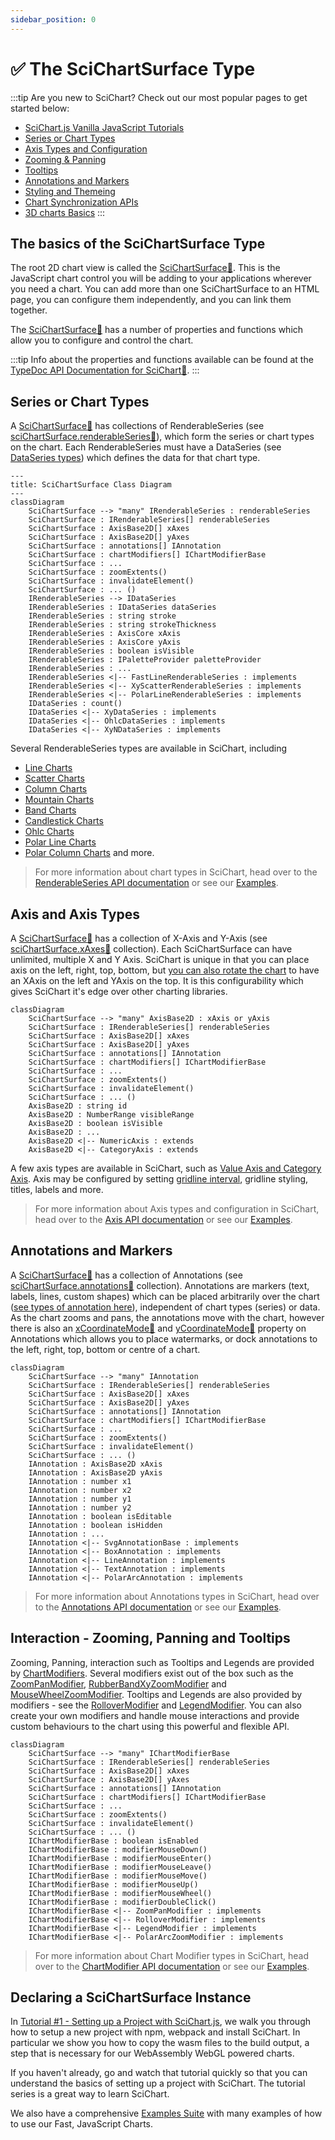 ```yaml
---
sidebar_position: 0
---
```


# ✅ The SciChartSurface Type

:::tip
Are you new to SciChart? Check out our most popular pages to get started below:
* [SciChart.js Vanilla JavaScript Tutorials](/docs/get-started/tutorials-js/setting-up-npm-project-with-scichart-js/index.md)   
* [Series or Chart Types](/docs/2d-charts/chart-types/renderable-series-api-overview/README.md)
* [Axis Types and Configuration](/docs/2d-charts/axis-api/axis-api-overview/README.md)
* [Zooming & Panning](/docs/2d-charts/chart-modifier-api/zooming-and-panning/overview/README.md)
* [Tooltips](/docs/2d-charts/chart-modifier-api/rollover-modifier/README.md)
* [Annotations and Markers](/docs/2d-charts/annotations-api/annotations-api-overview/README.md)
* [Styling and Themeing](/docs/2d-charts/styling-and-theming/theme-manager-api/README.md)
* [Chart Synchronization APIs](/docs/2d-charts/chart-synchronization-api/synchronizing-multiple-charts/README.md)
* [3D charts Basics](/docs/3d-charts/scichart-3d-basics/scichart-3d-basics-overview/README.md) 
:::

## The basics of the SciChartSurface Type

The root 2D chart view is called the [SciChartSurface:blue_book:](https://www.scichart.com/documentation/js/v4/typedoc/classes/scichartsurface.html). This is the JavaScript chart control you will be adding to your applications wherever you need a chart. You can add more than one SciChartSurface to an HTML page, you can configure them independently, and you can link them together.

The [SciChartSurface:blue_book:](https://www.scichart.com/documentation/js/v4/typedoc/classes/scichartsurface.html) has a number of properties and functions which allow you to configure and control the chart.

:::tip
Info about the properties and functions available can be found at the [TypeDoc API Documentation for SciChart:blue_book:](https://www.scichart.com/documentation/js/v4/typedoc/index.html).
:::

## Series or Chart Types

A [SciChartSurface:blue_book:](https://www.scichart.com/documentation/js/v4/typedoc/classes/scichartsurface.html) has collections of RenderableSeries (see [sciChartSurface.renderableSeries:blue_book:](https://www.scichart.com/documentation/js/v4/typedoc/classes/scichartsurface.html#renderableseries)), which form the series or chart types on the chart. Each RenderableSeries must have a DataSeries (see [DataSeries types](/docs/2d-charts/chart-types/data-series-api/data-series-api-overview/README.md)) which defines the data for that chart type.

```mermaid
---
title: SciChartSurface Class Diagram
---
classDiagram
    SciChartSurface --> "many" IRenderableSeries : renderableSeries
    SciChartSurface : IRenderableSeries[] renderableSeries
    SciChartSurface : AxisBase2D[] xAxes
    SciChartSurface : AxisBase2D[] yAxes
    SciChartSurface : annotations[] IAnnotation
    SciChartSurface : chartModifiers[] IChartModifierBase
    SciChartSurface : ...
    SciChartSurface : zoomExtents()
    SciChartSurface : invalidateElement()
    SciChartSurface : ... ()
    IRenderableSeries --> IDataSeries
    IRenderableSeries : IDataSeries dataSeries
    IRenderableSeries : string stroke
    IRenderableSeries : string strokeThickness
    IRenderableSeries : AxisCore xAxis
    IRenderableSeries : AxisCore yAxis
    IRenderableSeries : boolean isVisible
    IRenderableSeries : IPaletteProvider paletteProvider
    IRenderableSeries : ...
    IRenderableSeries <|-- FastLineRenderableSeries : implements
    IRenderableSeries <|-- XyScatterRenderableSeries : implements
    IRenderableSeries <|-- PolarLineRenderableSeries : implements
    IDataSeries : count()
    IDataSeries <|-- XyDataSeries : implements
    IDataSeries <|-- OhlcDataSeries : implements
    IDataSeries <|-- XyNDataSeries : implements
```

Several RenderableSeries types are available in SciChart, including

* [Line Charts](/docs/2d-charts/chart-types/fast-line-renderable-series/README.md)
* [Scatter Charts](/docs/2d-charts/chart-types/xy-scatter-renderable-series/README.md)
* [Column Charts](/docs/2d-charts/chart-types/fast-column-renderable-series/column-series-type/README.md)
* [Mountain Charts](/docs/2d-charts/chart-types/fast-mountain-area-renderable-series/README.md)
* [Band Charts](/docs/2d-charts/chart-types/fast-band-renderable-series/README.md)
* [Candlestick Charts](/docs/2d-charts/chart-types/fast-candlestick-renderable-series/README.md)
* [Ohlc Charts](/docs/2d-charts/chart-types/fast-ohlc-renderable-series/README.md)
* [Polar Line Charts](/docs/2d-charts/chart-types/polar-line-renderable-series/index.mdx)
* [Polar Column Charts](/docs/2d-charts/chart-types/polar-column-renderable-series/index.mdx) and more.

> For more information about chart types in SciChart, head over to the [RenderableSeries API documentation](/docs/2d-charts/chart-types/renderable-series-api-overview/README.md) or see our [Examples](https://scichart.com/demo/react).

## Axis and Axis Types

A [SciChartSurface:blue_book:](https://www.scichart.com/documentation/js/v4/typedoc/classes/scichartsurface.html) has a collection of X-Axis and Y-Axis (see [sciChartSurface.xAxes:blue_book:](https://www.scichart.com/documentation/js/v4/typedoc/classes/scichartsurface.html#xaxes) collection). Each SciChartSurface can have unlimited, multiple X and Y Axis. SciChart is unique in that you can place axis on the left, right, top, bottom, but [you can also rotate the chart](/docs/2d-charts/axis-api/multi-axis-and-layout/vertical-charts-rotate-transpose-axis/README.md) to have an XAxis on the left and YAxis on the top. It is this configurability which gives SciChart it's edge over other charting libraries.

```mermaid
classDiagram
    SciChartSurface --> "many" AxisBase2D : xAxis or yAxis
    SciChartSurface : IRenderableSeries[] renderableSeries
    SciChartSurface : AxisBase2D[] xAxes
    SciChartSurface : AxisBase2D[] yAxes
    SciChartSurface : annotations[] IAnnotation
    SciChartSurface : chartModifiers[] IChartModifierBase
    SciChartSurface : ...
    SciChartSurface : zoomExtents()
    SciChartSurface : invalidateElement()
    SciChartSurface : ... ()
    AxisBase2D : string id
    AxisBase2D : NumberRange visibleRange
    AxisBase2D : boolean isVisible
    AxisBase2D : ...
    AxisBase2D <|-- NumericAxis : extends
    AxisBase2D <|-- CategoryAxis : extends
```

A few axis types are available in SciChart, such as [Value Axis and Category Axis](/docs/2d-charts/axis-api/axis-types/category-axis/README.md). Axis may be configured by setting [gridline interval](/docs/2d-charts/axis-api/axis-tick-label-interval/gridline-and-label-spacing-interval/README.md), gridline styling, titles, labels and more. 

> For more information about Axis types and configuration in SciChart, head over to the [Axis API documentation](/docs/2d-charts/axis-api/axis-api-overview/README.md) or see our [Examples](https://scichart.com/demo/react).

## Annotations and Markers

A [SciChartSurface:blue_book:](https://www.scichart.com/documentation/js/v4/typedoc/classes/scichartsurface.html) has a collection of Annotations (see [sciChartSurface.annotations:blue_book:](https://www.scichart.com/documentation/js/v4/typedoc/classes/scichartsurfacebase.html#annotations) collection). Annotations are markers (text, labels, lines, custom shapes) which can be placed arbitrarily over the chart ([see types of annotation here](/docs/2d-charts/annotations-api/annotations-api-overview/README.md)), independent of chart types (series) or data. As the chart zooms and pans, the annotations move with the chart, however there is also an [xCoordinateMode:blue_book:](https://www.scichart.com/documentation/js/v4/typedoc/classes/annotationbase.html#xcoordinatemode) and [yCoordinateMode:blue_book:](https://www.scichart.com/documentation/js/v4/typedoc/classes/annotationbase.html#ycoordinatemode) property on Annotations which allows you to place watermarks, or dock annotations to the left, right, top, bottom or centre of a chart.

```mermaid
classDiagram
    SciChartSurface --> "many" IAnnotation
    SciChartSurface : IRenderableSeries[] renderableSeries
    SciChartSurface : AxisBase2D[] xAxes
    SciChartSurface : AxisBase2D[] yAxes
    SciChartSurface : annotations[] IAnnotation
    SciChartSurface : chartModifiers[] IChartModifierBase
    SciChartSurface : ...
    SciChartSurface : zoomExtents()
    SciChartSurface : invalidateElement()
    SciChartSurface : ... ()
    IAnnotation : AxisBase2D xAxis
    IAnnotation : AxisBase2D yAxis
    IAnnotation : number x1
    IAnnotation : number x2
    IAnnotation : number y1
    IAnnotation : number y2
    IAnnotation : boolean isEditable
    IAnnotation : boolean isHidden
    IAnnotation : ...
    IAnnotation <|-- SvgAnnotationBase : implements
    IAnnotation <|-- BoxAnnotation : implements
    IAnnotation <|-- LineAnnotation : implements
    IAnnotation <|-- TextAnnotation : implements
    IAnnotation <|-- PolarArcAnnotation : implements
```

> For more information about Annotations types in SciChart, head over to the [Annotations API documentation](/docs/2d-charts/annotations-api/annotations-api-overview/README.md) or see our [Examples](https://scichart.com/demo/react).

## Interaction - Zooming, Panning and Tooltips

Zooming, Panning, interaction such as Tooltips and Legends are provided by [ChartModifiers](/docs/2d-charts/chart-modifier-api/chart-modifier-api-overview/README.md). Several modifiers exist out of the box such as the [ZoomPanModifier](/docs/2d-charts/chart-modifier-api/zooming-and-panning/zoom-pan-modifier/README.md), [RubberBandXyZoomModifier](/docs/2d-charts/chart-modifier-api/zooming-and-panning/rubber-band-xy-zoom-modifier/README.md) and [MouseWheelZoomModifier](/docs/2d-charts/chart-modifier-api/zooming-and-panning/mouse-wheel-zoom-modifier/README.md). Tooltips and Legends are also provided by modifiers - see the [RolloverModifier](/docs/2d-charts/chart-modifier-api/rollover-modifier/README.md) and [LegendModifier](/docs/2d-charts/chart-modifier-api/miscellaneous-modifiers/legend-modifier/README.md). You can also create your own modifiers and handle mouse interactions and provide custom behaviours to the chart using this powerful and flexible API.

```mermaid
classDiagram
    SciChartSurface --> "many" IChartModifierBase
    SciChartSurface : IRenderableSeries[] renderableSeries
    SciChartSurface : AxisBase2D[] xAxes
    SciChartSurface : AxisBase2D[] yAxes
    SciChartSurface : annotations[] IAnnotation
    SciChartSurface : chartModifiers[] IChartModifierBase
    SciChartSurface : ...
    SciChartSurface : zoomExtents()
    SciChartSurface : invalidateElement()
    SciChartSurface : ... ()
    IChartModifierBase : boolean isEnabled
    IChartModifierBase : modifierMouseDown()
    IChartModifierBase : modifierMouseEnter()
    IChartModifierBase : modifierMouseLeave()
    IChartModifierBase : modifierMouseMove()
    IChartModifierBase : modifierMouseUp()
    IChartModifierBase : modifierMouseWheel()
    IChartModifierBase : modifierDoubleClick()
    IChartModifierBase <|-- ZoomPanModifier : implements
    IChartModifierBase <|-- RolloverModifier : implements
    IChartModifierBase <|-- LegendModifier : implements
    IChartModifierBase <|-- PolarArcZoomModifier : implements
```

> For more information about Chart Modifier types in SciChart, head over to the [ChartModifier API documentation](/docs/2d-charts/chart-modifier-api/chart-modifier-api-overview/README.md) or see our [Examples](https://scichart.com/demo/react).

## Declaring a SciChartSurface Instance

In [Tutorial #1 - Setting up a Project with SciChart.js](/docs/get-started/tutorials-js/setting-up-npm-project-with-scichart-js/index.md), we walk you through how to setup a new project with npm, webpack and install SciChart. In particular we show you how to copy the wasm files to the build output, a step that is necessary for our WebAssembly WebGL powered charts.

If you haven't already, go and watch that tutorial quickly so that you can understand the basics of setting up a project with SciChart. The tutorial series is a great way to learn SciChart.

We also have a comprehensive [Examples Suite](https://scichart.com/demo/react) with many examples of how to use our Fast, JavaScript Charts.